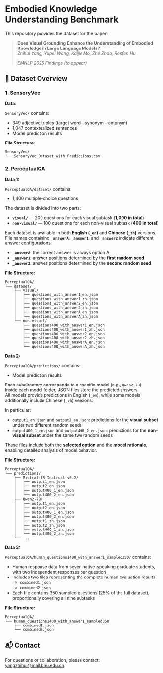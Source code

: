 # Embodied Knowledge Understanding Benchmark

This repository provides the dataset for the paper:

> **Does Visual Grounding Enhance the Understanding of Embodied Knowledge in Large Language Models?**  
> *Zhihui Yang, Yupei Wang, Kaijie Mo, Zhe Zhao, Renfen Hu*
> 
> *EMNLP 2025 Findings (to appear)*

<!-- > Beijing Normal University · Tencent AI Lab   -->
<!-- > [[Paper PDF](./2996.pdf)] -->

<!-- ---

## 📘 Overview

Despite significant progress in multimodal language models (LMs), it remains unclear **whether visual grounding enhances their understanding of embodied knowledge compared to text-only models**.

To address this question, we propose a novel embodied knowledge understanding benchmark based on the perceptual theory from psychology, encompassing visual, auditory, tactile, gustatory, olfactory external senses, and interoception. The benchmark comprises two tasks, **SensoryVec** and **PerceptualQA**, which assess models’ understanding of embodied knowledge across different sensory modalities through vector comparison and question-answering tasks involving over 1,700 questions.

--- -->

## 🧩 Dataset Overview

### 1. **SensoryVec**

**Data**:

`SensoryVec/` contains:
- 349 adjective triples (target word – synonym – antonym)
- 1,047 contextualized sentences
- Model prediction results


**File Structure:**

```
SensoryVec/
└── SensoryVec_Dataset_with_Predictions.csv
```


### 2. **PerceptualQA**

**Data 1:**

`PerceptualQA/dataset/` contains:
- 1,400 multiple-choice questions

The dataset is divided into two parts:

- **`visual/`** — 200 questions for each visual subtask (**1,000 in total**)  
- **`non-visual/`** — 100 questions for each non-visual subtask (**400 in total**) 

Each dataset is available in both **English (`_en`)** and **Chinese (`_zh`)** versions.  
File names containing **`_answerA`**, **`_answer1`**, and **`_answer2`** indicate different answer configurations:
- **`_answerA`**: the correct answer is always option A  
- **`_answer1`**: answer positions determined by the **first random seed**  
- **`_answer2`**: answer positions determined by the **second random seed**

**File Structure:**

```
PerceptualQA/
└── dataset/
    ├── visual/
    │   ├── questions_with_answer1_en.json
    │   ├── questions_with_answer1_zh.json
    │   ├── questions_with_answer2_en.json
    │   ├── questions_with_answer2_zh.json
    │   ├── questions_with_answerA_en.json
    │   └── questions_with_answerA_zh.json
    └── non-visual/
        ├── questions400_with_answer1_en.json
        ├── questions400_with_answer1_zh.json
        ├── questions400_with_answer2_en.json
        ├── questions400_with_answer2_zh.json
        ├── questions400_with_answerA_en.json
        └── questions400_with_answerA_zh.json
```

**Data 2:**

`PerceptualQA/predictions/` contains:
- Model prediction results

Each subdirectory corresponds to a specific model (e.g., `Qwen2-7B`).  
Inside each model folder, JSON files store the predicted answers.  
All models provide predictions in English (`_en`), while some models additionally include Chinese (`_zh`) versions.  

In particular:
- `output1_en.json` and `output2_en.json`: predictions for the **visual subset** under two different random seeds  
- `output400_1_en.json` and `output400_2_en.json`: predictions for the **non-visual subset** under the same two random seeds  

These files include both the **selected option** and the **model rationale**, enabling detailed analysis of model behavior.

**File Structure:**
```
PerceptualQA/
└── predictions/
    ├── Mistral-7B-Instruct-v0.2/
    │   ├── output1_en.json
    │   ├── output2_en.json
    │   ├── output400_1_en.json
    │   └── output400_2_en.json
    ├── Qwen2-7B/
    │   ├── output1_en.json
    │   ├── output2_en.json
    │   ├── output400_1_en.json
    │   ├── output400_2_en.json
    │   ├── output1_zh.json
    │   ├── output2_zh.json
    │   ├── output400_1_zh.json
    │   └── output400_2_zh.json
    └── ...
```

**Data 3:**

`PerceptualQA/human_questions1400_with_answer1_sampled350/` contains:
- Human response data from seven native-speaking graduate students, with two independent responses per question
- Includes two files representing the complete human evaluation results:
  - `combined1.json`
  - `combined2.json`
- Each file contains 350 sampled questions (25% of the full dataset), proportionally covering all nine subtasks

**File Structure:**

```
PerceptualQA/
└── human_questions1400_with_answer1_sampled350
    ├── combined1.json
    └── combined2.json
```


<!-- ## 💡 Citation

If you use this benchmark in your research, please cite:

```bibtex
@article{yang2025embodied,
  title={Does Visual Grounding Enhance the Understanding of Embodied Knowledge in Large Language Models?},
  author={Yang, Zhihui and Wang, Yupei and Mo, Kaijie and Zhao, Zhe and Hu, Renfen},
  journal={Proceedings of the 2025 Annual Conference of the Association for Computational Linguistics},
  year={2025}
}
``` -->


## 📬 Contact

For questions or collaboration, please contact: yangzhihui@mail.bnu.edu.cn.

<!-- 
---

## 🧾 License

This dataset and benchmark are released for **academic and research use only**.  
Please refer to the paper for further details on ethical use and dataset construction. -->
